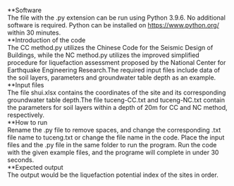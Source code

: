 **Software  
The file with the .py extension can be run using Python 3.9.6. No additional software is required. Python can be installed on https://www.python.org/ within 30 minutes.   
**Introduction of the code  
The CC method.py utilizes the Chinese Code for the Seismic Design of Buildings, while the NC method.py utilizes the improved simplified procedure for liquefaction assessment proposed by the National Center for Earthquake Engineering Research.The required input files include data of the soil layers, parameters and groundwater table depth as an example.  
**Input files  
The file shui.xlsx contains the coordinates of the site and its corresponding groundwater table depth.The file tuceng-CC.txt and tuceng-NC.txt contain the parameters for soil layers within a depth of 20m for CC and NC method, respectively.  
**How to run  
Rename the .py file to remove spaces, and change the corresponding .txt file name to tuceng.txt or change the file name in the code. Place the input files and the .py file in the same folder to run the program. Run the code with the given example files, and the programe will complete in under 30 seconds.  
**Expected output  
The output would be the liquefaction potential index of the sites in order.
